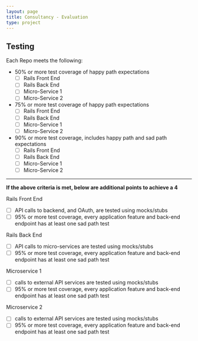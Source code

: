 ```yaml
---
layout: page
title: Consultancy - Evaluation
type: project
---
```


## Testing

Each Repo meets the following:

- 50% or more test coverage of happy path expectations
    - [ ] Rails Front End
    - [ ] Rails Back End
    - [ ] Micro-Service 1
    - [ ] Micro-Service 2
- 75% or more test coverage of happy path expectations
    - [ ] Rails Front End
    - [ ] Rails Back End
    - [ ] Micro-Service 1
    - [ ] Micro-Service 2
- 90% or more test coverage, includes happy path and sad path expectations
    - [ ] Rails Front End
    - [ ] Rails Back End
    - [ ] Micro-Service 1
    - [ ] Micro-Service 2

---

__If the above criteria is met, below are additional points to achieve a 4__

Rails Front End
- [ ] API calls to backend, and OAuth, are tested using mocks/stubs
- [ ] 95% or more test coverage, every application feature and back-end endpoint has at least one sad path test

Rails Back End
- [ ] API calls to micro-services are tested using mocks/stubs
- [ ] 95% or more test coverage, every application feature and back-end endpoint has at least one sad path test

Microservice 1
- [ ] calls to external API services are tested using mocks/stubs
- [ ] 95% or more test coverage, every application feature and back-end endpoint has at least one sad path test

Microservice 2
- [ ] calls to external API services are tested using mocks/stubs
- [ ] 95% or more test coverage, every application feature and back-end endpoint has at least one sad path test
